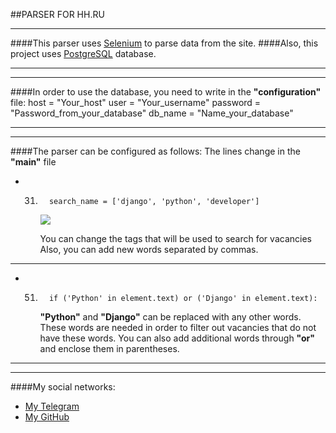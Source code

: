 ##PARSER FOR HH.RU
___

####This parser uses [Selenium](https://github.com/SeleniumHQ/selenium) to parse data from the site.
####Also, this project uses [PostgreSQL](https://www.postgresql.org/) database.
___
___

####In order to use the database, you need to write in the __"configuration"__ file: 
    host = "Your_host"
    user = "Your_username" 
    password = "Password_from_your_database" 
    db_name = "Name_your_database"

___
___

####The parser can be configured as follows:
The lines change in the __"main"__ file
- 31.
            search_name = ['django', 'python', 'developer']
        ![](1.jpg)

        You can change the tags that will be used to search for vacancies
        Also, you can add new words separated by commas.
___

- 51.
            if ('Python' in element.text) or ('Django' in element.text):
        __"Python"__ and __"Django"__ can be replaced with any other words. These words are needed in order to filter out vacancies that do not have these words.
        You can also add additional words through __"or"__ and enclose them in parentheses.

___
___
####My social networks:
- [My Telegram](https://t.me/maxim_odintsov)
- [My GitHub](https://github.com/Flipside1?tab=repositories)
